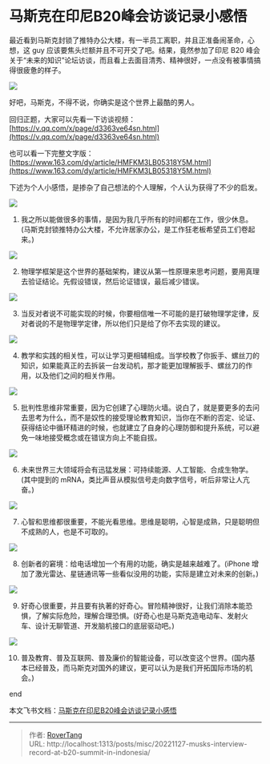 # 马斯克在印尼B20峰会访谈记录小感悟


最近看到马斯克封锁了推特办公大楼，有一半员工离职，并且正准备闹革命，心想，这 guy 应该要焦头烂额并且不可开交了吧。结果，竟然参加了印尼 B20 峰会关于“未来的知识”论坛访谈，而且看上去面目清秀、精神很好，一点没有被事情搞得很疲惫的样子。

![](static/boxcn6vvvUGLpVg8BayyYpa0azg.png)

好吧，马斯克，不得不说，你确实是这个世界上最酷的男人。

回归正题，大家可以先看一下访谈视频：[https://v.qq.com/x/page/d3363ve64sn.html](https://v.qq.com/x/page/d3363ve64sn.html)

也可以看一下完整文字版：[https://www.163.com/dy/article/HMFKM3LB05318Y5M.html](https://www.163.com/dy/article/HMFKM3LB05318Y5M.html)

下述为个人小感悟，是掺杂了自己想法的个人理解，个人认为获得了不少的启发。

![](static/boxcn8oqCdQ0dHaJCuMg4GshCqe.png)

1. 我之所以能做很多的事情，是因为我几乎所有的时间都在工作，很少休息。(马斯克封锁推特办公大楼，不允许居家办公，是工作狂老板希望员工们卷起来。)

![](static/boxcn8X9j4KS4vTA6QuqWpFlmmd.png)

2. 物理学框架是这个世界的基础架构，建议从第一性原理来思考问题，要用真理去验证结论。先假设错误，然后论证错误，最后减少错误。

![](static/boxcnUZQo9JCREMGIimF0tkFeSd.png)

3. 当反对者说不可能实现的时候，你要相信唯一不可能的是打破物理学定律，反对者说的不是物理学定律，所以他们只是给了你不去实现的建议。

![](static/boxcnbebOOYq9GitDkXD4CZVBfh.png)

4. 教学和实践的相关性，可以让学习更相辅相成。当学校教了你扳手、螺丝刀的知识，如果能真正的去拆装一台发动机，那才能更加理解扳手、螺丝刀的作用，以及他们之间的相关作用。

![](static/boxcnYI0AgbNFpYUe2ERgLcXHjb.png)

5. 批判性思维非常重要，因为它创建了心理防火墙。说白了，就是要更多的去问去思考为什么，而不是奴性的接受理论教育知识，当你在不断的否定、论证、获得结论中循环精进的时候，也就建立了自身的心理防御和提升系统，可以避免一味地接受概念或在错误方向上不能自拔。

![](static/boxcne650tc575RiB7AoxhBAA1w.png)

6. 未来世界三大领域将会有迅猛发展：可持续能源、人工智能、合成生物学。(其中提到的 mRNA，类比声音从模拟信号走向数字信号，听后非常让人亢奋。)

![](static/boxcnu3aIGPyYxIpipmHvaTuhcf.png)

7. 心智和思维都很重要，不能光看思维。思维是聪明，心智是成熟，只是聪明但不成熟的人，也是不可取的。

![](static/boxcntznZNYHvPzBu81xNtE2XPh.png)

8. 创新者的窘境：给电话增加一个有用的功能，确实是越来越难了。(iPhone 增加了激光雷达、星链通讯等一些看似没用的功能，实际是建立对未来的创新。)

![](static/boxcnQuroXh8R5pjCxoNjadaKAL.png)

9. 好奇心很重要，并且要有执著的好奇心。冒险精神很好，让我们消除本能恐惧，了解实际危险，理解合理恐惧。(好奇心也是马斯克造电动车、发射火车、设计无聊管道、开发脑机接口的底层驱动吧。)

![](static/boxcnyPc3KnNUFQHWYPGyHv0vXf.png)

10. 普及教育、普及互联网、普及廉价的智能设备，可以改变这个世界。(国内基本已经普及，而马斯克对国外的建议，更可以认为是我们开拓国际市场的机会。)

end

本文飞书文档：[马斯克在印尼B20峰会访谈记录小感悟](https://rovertang.feishu.cn/docx/Ooksdza5soipVxxKQCtcSQyGnVf)



---

> 作者: [RoverTang](https://rovertang.com)  
> URL: http://localhost:1313/posts/misc/20221127-musks-interview-record-at-b20-summit-in-indonesia/  

